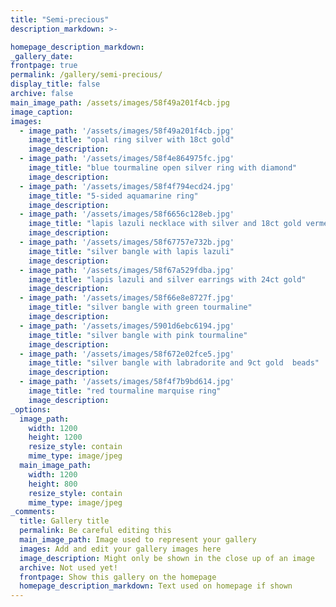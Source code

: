```yaml
---
title: "Semi-precious"
description_markdown: >-

homepage_description_markdown: 
_gallery_date:
frontpage: true
permalink: /gallery/semi-precious/
display_title: false
archive: false
main_image_path: /assets/images/58f49a201f4cb.jpg
image_caption: 
images:
  - image_path: '/assets/images/58f49a201f4cb.jpg'
    image_title: "opal ring silver with 18ct gold"
    image_description: 
  - image_path: '/assets/images/58f4e864975fc.jpg'
    image_title: "blue tourmaline open silver ring with diamond"
    image_description:
  - image_path: '/assets/images/58f4f794ecd24.jpg'
    image_title: "5-sided aquamarine ring"
    image_description:
  - image_path: '/assets/images/58f6656c128eb.jpg'
    image_title: "lapis lazuli necklace with silver and 18ct gold vermeil cubes"
    image_description:
  - image_path: '/assets/images/58f67757e732b.jpg'
    image_title: "silver bangle with lapis lazuli"
    image_description:
  - image_path: '/assets/images/58f67a529fdba.jpg'
    image_title: "lapis lazuli and silver earrings with 24ct gold"
    image_description:
  - image_path: '/assets/images/58f66e8e8727f.jpg'
    image_title: "silver bangle with green tourmaline"
    image_description:
  - image_path: '/assets/images/5901d6ebc6194.jpg'
    image_title: "silver bangle with pink tourmaline"
    image_description:
  - image_path: '/assets/images/58f672e02fce5.jpg'
    image_title: "silver bangle with labradorite and 9ct gold  beads"
    image_description:
  - image_path: '/assets/images/58f4f7b9bd614.jpg'
    image_title: "red tourmaline marquise ring"
    image_description:
_options:
  image_path:
    width: 1200
    height: 1200
    resize_style: contain
    mime_type: image/jpeg
  main_image_path:
    width: 1200
    height: 800
    resize_style: contain
    mime_type: image/jpeg
_comments:
  title: Gallery title
  permalink: Be careful editing this
  main_image_path: Image used to represent your gallery
  images: Add and edit your gallery images here
  image_description: Might only be shown in the close up of an image
  archive: Not used yet!
  frontpage: Show this gallery on the homepage
  homepage_description_markdown: Text used on homepage if shown
---
```

